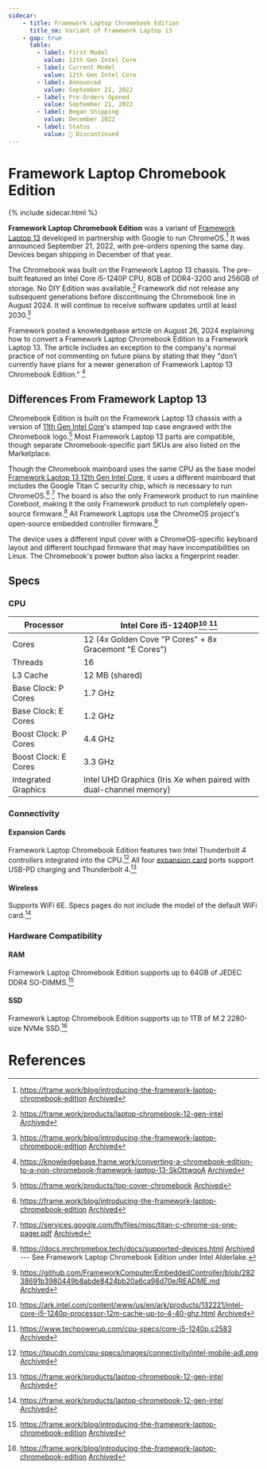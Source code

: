 ```yaml
---
sidecar:
    - title: Framework Laptop Chromebook Edition
      title_sm: Variant of Framework Laptop 13
    - gap: true
      table:
        - label: First Model
          value: 12th Gen Intel Core
        - label: Current Model
          value: 12th Gen Intel Core
        - label: Announced
          value: September 21, 2022
        - label: Pre-Orders Opened
          value: September 21, 2022
        - label: Began Shipping
          value: December 2022
        - label: Status
          value: 🔴 Discontinued
---
```

# Framework Laptop Chromebook Edition
{% include sidecar.html %}

**Framework Laptop Chromebook Edition** was a variant of [Framework Laptop 13](/framework-laptop-13) developed in partnership with Google to run ChromeOS.[^1] It was announced September 21, 2022, with pre-orders opening the same day. Devices began shipping in December of that year.

The Chromebook was built on the Framework Laptop 13 chassis. The pre-built featured an Intel Core i5-1240P CPU, 8GB of DDR4-3200 and 256GB of storage. No DIY Edition was available.[^2] Framework did not release any subsequent generations before discontinuing the Chromebook line in August 2024. It will continue to receive software updates until at least 2030.[^1]

Framework posted a knowledgebase article on August 26, 2024 explaining how to convert a Framework Laptop Chromebook Edition to a Framework Laptop 13. The article includes an exception to the company's normal practice of not commenting on future plans by stating that they "don’t currently have plans for a newer generation of Framework Laptop 13 Chromebook Edition." [^3]

## Differences From Framework Laptop 13
Chromebook Edition is built on the Framework Laptop 13 chassis with a version of [11th Gen Intel Core](/framework-laptop-13/11th-gen)'s stamped top case engraved with the Chromebook logo.[^7] Most Framework Laptop 13 parts are compatible, though separate Chromebook-specific part SKUs are also listed on the Marketplace.

Though the Chromebook mainboard uses the same CPU as the base model [Framework Laptop 13 12th Gen Intel Core](/framework-laptop-13/12th-gen), it uses a different mainboard that includes the Google Titan C security chip, which is necessary to run ChromeOS.[^1] [^4] The board is also the only Framework product to run mainline Coreboot, making it the only Framework product to run completely open-source firmware.[^5] All Framework Laptops use the ChromeOS project's open-source embedded controller firmware.[^6]

The device uses a different input cover with a ChromeOS-specific keyboard layout and different touchpad firmware that may have incompatibilities on Linux. The Chromebook's power button also lacks a fingerprint reader.

## Specs
### CPU

| Processor            | Intel Core i5-1240P[^8] [^9] |
| -------------------- | ---------------------------- | 
| Cores                | 12 (4x Golden Cove "P Cores" + 8x Gracemont "E Cores") | 
| Threads              | 16                  |                  
| L3 Cache             | 12 MB (shared)      |
| Base Clock: P Cores  | 1.7 GHz             |
| Base Clock: E Cores  | 1.2 GHz             |
| Boost Clock: P Cores | 4.4 GHz             |
| Boost Clock: E Cores | 3.3 GHz             |
| Integrated Graphics  | Intel UHD Graphics (Iris Xe when paired with dual-channel memory) |

### Connectivity
#### Expansion Cards
Framework Laptop Chromebook Edition features two Intel Thunderbolt 4 controllers integrated into the CPU.[^10] All four [expansion card](/expansion-cards) ports support USB-PD charging and Thunderbolt 4.[^2]

#### Wireless
Supports WiFi 6E. Specs pages do not include the model of the default WiFi card.[^2]

### Hardware Compatibility
#### RAM
Framework Laptop Chromebook Edition supports up to 64GB of JEDEC DDR4 SO-DIMMS.[^1]

#### SSD
Framework Laptop Chromebook Edition supports up to 1TB of M.2 2280-size NVMe SSD.[^1]

# References
[^1]: <https://frame.work/blog/introducing-the-framework-laptop-chromebook-edition> [Archived](https://web.archive.org/web/20241229142943/https://frame.work/blog/introducing-the-framework-laptop-chromebook-edition)
[^2]: <https://frame.work/products/laptop-chromebook-12-gen-intel> [Archived](https://web.archive.org/web/20241229142829/https://frame.work/products/laptop-chromebook-12-gen-intel)
[^3]: <https://knowledgebase.frame.work/converting-a-chromebook-edition-to-a-non-chromebook-framework-laptop-13-SkOttwqoA> [Archived](https://web.archive.org/web/20241229142843/https://knowledgebase.frame.work/converting-a-chromebook-edition-to-a-non-chromebook-framework-laptop-13-SkOttwqoA)
[^4]: <https://services.google.com/fh/files/misc/titan-c-chrome-os-one-pager.pdf> [Archived](https://web.archive.org/web/20241229144016/https://services.google.com/fh/files/misc/titan-c-chrome-os-one-pager.pdf)
[^5]: <https://docs.mrchromebox.tech/docs/supported-devices.html> [Archived](https://web.archive.org/web/20241226072720/https://docs.mrchromebox.tech/docs/supported-devices.html) --- See Framework Laptop Chromebook Edition under Intel Alderlake.
[^6]: <https://github.com/FrameworkComputer/EmbeddedController/blob/28238691b3980449b8abde8424bb20a6ca98d70e/README.md> [Archived](http://web.archive.org/web/20250114012022/https://github.com/FrameworkComputer/EmbeddedController/blob/28238691b3980449b8abde8424bb20a6ca98d70e/README.md) 
[^7]: <https://frame.work/products/top-cover-chromebook> [Archived](https://web.archive.org/web/20241223212134/https://frame.work/products/top-cover-chromebook)
[^8]: <https://ark.intel.com/content/www/us/en/ark/products/132221/intel-core-i5-1240p-processor-12m-cache-up-to-4-40-ghz.html> [Archived](https://web.archive.org/web/20241229152621/https://www.intel.com/content/www/us/en/products/sku/132221/intel-core-i51240p-processor-12m-cache-up-to-4-40-ghz/specifications.html)
[^9]: <https://www.techpowerup.com/cpu-specs/core-i5-1240p.c2583> [Archived](https://web.archive.org/web/20241229152628/https://www.techpowerup.com/cpu-specs/core-i5-1240p.c2583)
[^10]: <https://tpucdn.com/cpu-specs/images/connectivity/intel-mobile-adl.png> [Archived](https://web.archive.org/web/20241229152639/https://tpucdn.com/cpu-specs/images/connectivity/intel-mobile-adl.png)
